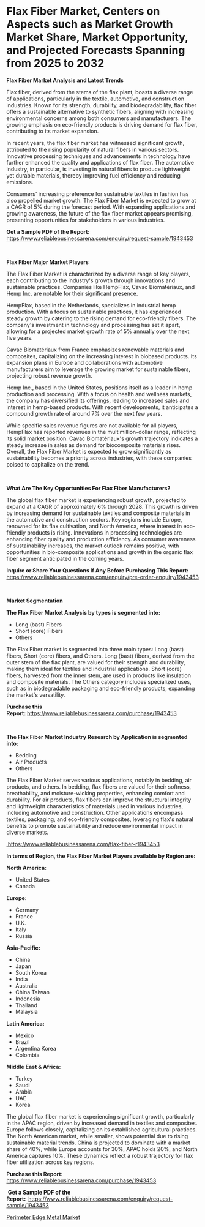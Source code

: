 <p><h1>Flax Fiber Market, Centers on Aspects such as Market Growth Market Share, Market Opportunity, and Projected Forecasts Spanning from 2025 to 2032</h1></p><p><strong>Flax Fiber Market Analysis and Latest Trends</strong></p>
<p><p>Flax fiber, derived from the stems of the flax plant, boasts a diverse range of applications, particularly in the textile, automotive, and construction industries. Known for its strength, durability, and biodegradability, flax fiber offers a sustainable alternative to synthetic fibers, aligning with increasing environmental concerns among both consumers and manufacturers. The growing emphasis on eco-friendly products is driving demand for flax fiber, contributing to its market expansion.</p><p>In recent years, the flax fiber market has witnessed significant growth, attributed to the rising popularity of natural fibers in various sectors. Innovative processing techniques and advancements in technology have further enhanced the quality and applications of flax fiber. The automotive industry, in particular, is investing in natural fibers to produce lightweight yet durable materials, thereby improving fuel efficiency and reducing emissions.</p><p>Consumers' increasing preference for sustainable textiles in fashion has also propelled market growth. The Flax Fiber Market is expected to grow at a CAGR of 5% during the forecast period. With expanding applications and growing awareness, the future of the flax fiber market appears promising, presenting opportunities for stakeholders in various industries.</p></p>
<p><strong>Get a Sample PDF of the Report:&nbsp;</strong> <a href="https://www.reliablebusinessarena.com/enquiry/request-sample/1943453?utm_campaign=3559&utm_medium=2&utm_source=Github&utm_content=ia&utm_term=02042025&utm_id=flax-fiber">https://www.reliablebusinessarena.com/enquiry/request-sample/1943453</a></p>
<p>&nbsp;</p>
<p><strong>Flax Fiber Major Market Players</strong></p>
<p><p>The Flax Fiber Market is characterized by a diverse range of key players, each contributing to the industry's growth through innovations and sustainable practices. Companies like HempFlax, Cavac Biomatériaux, and Hemp Inc. are notable for their significant presence.</p><p>HempFlax, based in the Netherlands, specializes in industrial hemp production. With a focus on sustainable practices, it has experienced steady growth by catering to the rising demand for eco-friendly fibers. The company's investment in technology and processing has set it apart, allowing for a projected market growth rate of 5% annually over the next five years.</p><p>Cavac Biomatériaux from France emphasizes renewable materials and composites, capitalizing on the increasing interest in biobased products. Its expansion plans in Europe and collaborations with automotive manufacturers aim to leverage the growing market for sustainable fibers, projecting robust revenue growth.</p><p>Hemp Inc., based in the United States, positions itself as a leader in hemp production and processing. With a focus on health and wellness markets, the company has diversified its offerings, leading to increased sales and interest in hemp-based products. With recent developments, it anticipates a compound growth rate of around 7% over the next few years.</p><p>While specific sales revenue figures are not available for all players, HempFlax has reported revenues in the multimillion-dollar range, reflecting its solid market position. Cavac Biomatériaux's growth trajectory indicates a steady increase in sales as demand for biocomposite materials rises. Overall, the Flax Fiber Market is expected to grow significantly as sustainability becomes a priority across industries, with these companies poised to capitalize on the trend.</p></p>
<p>&nbsp;</p>
<p><strong>What Are The Key Opportunities For Flax Fiber Manufacturers?</strong></p>
<p><p>The global flax fiber market is experiencing robust growth, projected to expand at a CAGR of approximately 6% through 2028. This growth is driven by increasing demand for sustainable textiles and composite materials in the automotive and construction sectors. Key regions include Europe, renowned for its flax cultivation, and North America, where interest in eco-friendly products is rising. Innovations in processing technologies are enhancing fiber quality and production efficiency. As consumer awareness of sustainability increases, the market outlook remains positive, with opportunities in bio-composite applications and growth in the organic flax fiber segment anticipated in the coming years.</p></p>
<p><strong>Inquire or Share Your Questions If Any Before Purchasing This Report:</strong> <a href="https://www.reliablebusinessarena.com/enquiry/pre-order-enquiry/1943453?utm_campaign=3559&utm_medium=2&utm_source=Github&utm_content=ia&utm_term=02042025&utm_id=flax-fiber">https://www.reliablebusinessarena.com/enquiry/pre-order-enquiry/1943453</a></p>
<p>&nbsp;</p>
<p><strong>Market Segmentation</strong></p>
<p><strong>The Flax Fiber Market Analysis by types is segmented into:</strong></p>
<p><ul><li>Long (bast) Fibers</li><li>Short (core) Fibers</li><li>Others</li></ul></p>
<p><p>The Flax Fiber market is segmented into three main types: Long (bast) fibers, Short (core) fibers, and Others. Long (bast) fibers, derived from the outer stem of the flax plant, are valued for their strength and durability, making them ideal for textiles and industrial applications. Short (core) fibers, harvested from the inner stem, are used in products like insulation and composite materials. The Others category includes specialized uses, such as in biodegradable packaging and eco-friendly products, expanding the market's versatility.</p></p>
<p><strong>Purchase this Report:&nbsp;</strong><a href="https://www.reliablebusinessarena.com/purchase/1943453?utm_campaign=3559&utm_medium=2&utm_source=Github&utm_content=ia&utm_term=02042025&utm_id=flax-fiber">https://www.reliablebusinessarena.com/purchase/1943453</a></p>
<p>&nbsp;</p>
<p><strong>The Flax Fiber Market Industry Research by Application is segmented into:</strong></p>
<p><ul><li>Bedding</li><li>Air Products</li><li>Others</li></ul></p>
<p><p>The Flax Fiber Market serves various applications, notably in bedding, air products, and others. In bedding, flax fibers are valued for their softness, breathability, and moisture-wicking properties, enhancing comfort and durability. For air products, flax fibers can improve the structural integrity and lightweight characteristics of materials used in various industries, including automotive and construction. Other applications encompass textiles, packaging, and eco-friendly composites, leveraging flax's natural benefits to promote sustainability and reduce environmental impact in diverse markets.</p></p>
<p><a href="https://www.reliablebusinessarena.com/flax-fiber-r1943453?utm_campaign=3559&utm_medium=2&utm_source=Github&utm_content=ia&utm_term=02042025&utm_id=flax-fiber">&nbsp;https://www.reliablebusinessarena.com/flax-fiber-r1943453</a></p>
<p><strong>In terms of Region, the Flax Fiber Market Players available by Region are:</strong></p>
<p>
    <p> <strong> North America: </strong>
        <ul>
            <li>United States</li>
            <li>Canada</li>
        </ul>
        </p> 
    <p> <strong> Europe: </strong>
        <ul>
            <li>Germany</li>
            <li>France</li>
            <li>U.K.</li>
            <li>Italy</li>
            <li>Russia</li>
        </ul>
        </p> 
    <p> <strong> Asia-Pacific: </strong>
        <ul>
            <li>China</li>
            <li>Japan</li>
            <li>South Korea</li>
            <li>India</li>
            <li>Australia</li>
            <li>China Taiwan</li>
            <li>Indonesia</li>
            <li>Thailand</li>
            <li>Malaysia</li>
        </ul>
        </p> 
    <p> <strong> Latin America: </strong>
        <ul>
            <li>Mexico</li>
            <li>Brazil</li>
            <li>Argentina Korea</li>
            <li>Colombia</li>
        </ul>
        </p> 
    <p> <strong> Middle East & Africa: </strong>
        <ul>
            <li>Turkey</li>
            <li>Saudi</li>
            <li>Arabia</li>
            <li>UAE</li>
            <li>Korea</li>
        </ul>
    </p>
    </p>
<p><p>The global flax fiber market is experiencing significant growth, particularly in the APAC region, driven by increased demand in textiles and composites. Europe follows closely, capitalizing on its established agricultural practices. The North American market, while smaller, shows potential due to rising sustainable material trends. China is projected to dominate with a market share of 40%, while Europe accounts for 30%, APAC holds 20%, and North America captures 10%. These dynamics reflect a robust trajectory for flax fiber utilization across key regions.</p></p>
<p><strong>Purchase this Report: </strong><a href="https://www.reliablebusinessarena.com/purchase/1943453?utm_campaign=3559&utm_medium=2&utm_source=Github&utm_content=ia&utm_term=02042025&utm_id=flax-fiber">https://www.reliablebusinessarena.com/purchase/1943453</a></p>
<p>&nbsp;<strong>Get a Sample PDF of the Report:&nbsp;&nbsp;</strong><a href="https://www.reliablebusinessarena.com/enquiry/request-sample/1943453?utm_campaign=3559&utm_medium=2&utm_source=Github&utm_content=ia&utm_term=02042025&utm_id=flax-fiber">https://www.reliablebusinessarena.com/enquiry/request-sample/1943453</a></p>
<p><strong></strong></p>
<p><p><a href="https://github.com/joshuagarcia509/Market-Research-Report-List-1/blob/main/perimeter-edge-metal-market.md?utm_campaign=3559&utm_medium=2&utm_source=Github&utm_content=ia&utm_term=02042025&utm_id=flax-fiber">Perimeter Edge Metal Market</a></p></p>